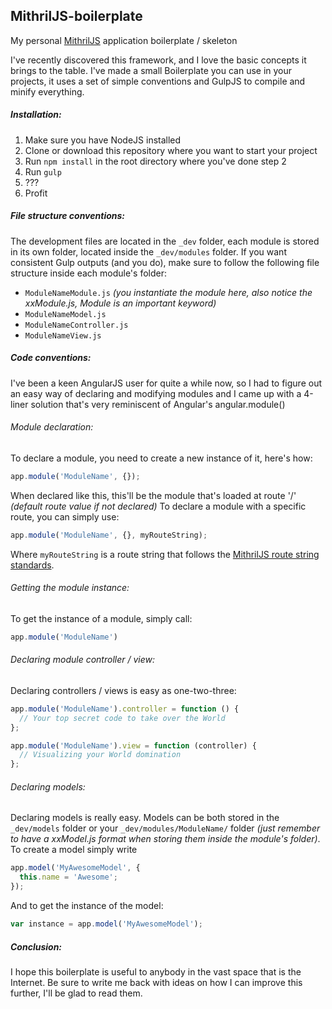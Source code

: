## MithrilJS-boilerplate

My personal [MithrilJS](http://lhorie.github.io/mithril/) application boilerplate / skeleton

I've recently discovered this framework, and I love the basic concepts it brings to the table. I've made a small Boilerplate you can use in your projects, it uses a set of simple conventions and GulpJS to compile and minify everything.

##### Installation:

1. Make sure you have NodeJS installed
2. Clone or download this repository where you want to start your project
3. Run `npm install` in the root directory where you've done step 2
4. Run `gulp`
5. ???
6. Profit

##### File structure conventions:

The development files are located in the `_dev` folder, each module is stored in its own folder, located inside the `_dev/modules` folder.
If you want consistent Gulp outputs (and you do), make sure to follow the following file structure inside each module's folder:

* `ModuleNameModule.js` _(you instantiate the module here, also notice the xxModule.js, Module is an important keyword)_
* `ModuleNameModel.js`
* `ModuleNameController.js`
* `ModuleNameView.js`

##### Code conventions:

I've been a keen AngularJS user for quite a while now, so I had to figure out an easy way of declaring and modifying modules and I came up with a 4-liner solution that's very reminiscent of Angular's angular.module()

###### Module declaration:
To declare a module, you need to create a new instance of it, here's how:

```javascript
app.module('ModuleName', {});
```

When declared like this, this'll be the module that's loaded at route '/' _(default route value if not declared)_
To declare a module with a specific route, you can simply use:

```javascript
app.module('ModuleName', {}, myRouteString);
```

Where `myRouteString` is a route string that follows the [MithrilJS route string standards](http://lhorie.github.io/mithril/routing.html).

###### Getting the module instance:

To get the instance of a module, simply call:

```javascript
app.module('ModuleName')
```

###### Declaring module controller / view:

Declaring controllers / views is easy as one-two-three:

```javascript
app.module('ModuleName').controller = function () {
  // Your top secret code to take over the World
};

app.module('ModuleName').view = function (controller) {
  // Visualizing your World domination
};
```

###### Declaring models:

Declaring models is really easy. Models can be both stored in the `_dev/models` folder or your `_dev/modules/ModuleName/` folder _(just remember to have a xxModel.js format when storing them inside the module's folder)_. To create a model simply write

```javascript
app.model('MyAwesomeModel', {
  this.name = 'Awesome';
});
```

And to get the instance of the model:

```javascript
var instance = app.model('MyAwesomeModel');
```

##### Conclusion:

I hope this boilerplate is useful to anybody in the vast space that is the Internet. Be sure to write me back with ideas on how I can improve this further, I'll be glad to read them.